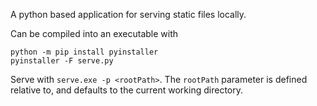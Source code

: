 A python based application for serving static files locally.

Can be compiled into an executable with
```
python -m pip install pyinstaller
pyinstaller -F serve.py
```

Serve with `serve.exe -p <rootPath>`. The `rootPath` parameter is defined relative to, and defaults to the current working directory.
